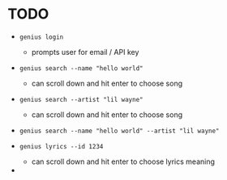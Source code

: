 

# TODO

* `genius login`
    * prompts user for email / API key

* `genius search --name "hello world"`
    * can scroll down and hit enter to choose song
* `genius search --artist "lil wayne"`
    * can scroll down and hit enter to choose song
* `genius search --name "hello world" --artist "lil wayne"`
* `genius lyrics --id 1234`
    * can scroll down and hit enter to choose lyrics meaning
* 